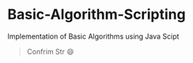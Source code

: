 # Basic-Algorithm-Scripting
Implementation of Basic Algorithms using Java Scipt
> Confrim Str
:smile:
